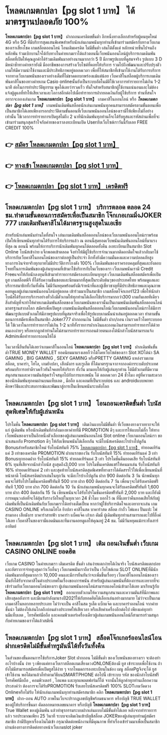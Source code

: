 # โหลดเกมตกปลา【pg slot 1 บาท】  ได้มาตรฐานปลอดภัย 100%

**โหลดเกมตกปลา【pg slot 1 บาท】** ฝากถอนเครดิตขขั้นต่ำ  อีกหนึ่งทางเลือกสำหรับผู้คนยุคใหม่ 4G หรือ 5G ที่มีบริการสุดแสนพิเศษสำหรับนักเล่นเกมพนันทุกท่านที่เข้ามาร่วมสมัครกับทางเว็บเกมของเราเสี่ยงโชค เกมสล็อตออนไลน์ โอนเติมเครดิต ไม่มีขั้นต่ำ เล่นได้ตั้งแต่ หลักหน่วยขึ้นไปจนถึงหลักพัน ร่วมเบิกบานใจได้กับทางในค่ายเกมเราได้แล้วตอนนี้เว็บพนันออนไลน์ผู้บริการเกมเดิมพันสล็อตที่เปิดให้คุณลูกค้าได้ร่วมเดิมพันมาอย่างนานมากกว่า 5 ปี มีภาพรูปแบบที่ดูสมจจริง รูปแบบ 3 D
มิหนำซ้ำทางค่ายเรายังมี มืออาชีพของการสร้างเว็บไซต์ที่คอยให้บริการ  รวมไปถึงพัฒนาและปรับปรุงตัวเกมให้มีความน่าใช้งานและมีประสิทธิภาพอยู่ตลอดเวลา เพื่อที่ให้สมาชิกที่เข้ามาใช้งานได้รับการบริการจากทางเว็บเกมพนันของเราอย่างเต็มที่ไม่ขาดตกบกพร่องแม้แต่น้อย เว็บคาสิโนสล็อตผู้บริการเกมเดิมพันคาสิโนของทางค่ายเกม Casio onlineนั้นยังเป็นระบบอัตโนมัติใช้เวลาการทำรายการไม่เกิน 1-2 นาที ต่อในการทำประวัติธุกรรม พูดได้เลยว่ารวดเร็ว ทันใจสำหรับสมาชิกผู้ใช้งานแน่นอนและไม่ต้องแจ้งผู้ดูแลที่ทำให้เสียเวลาและโอกาสอีกต่อไปเมื่อทำรายการฝากยอดเงินกับผู้ใช้บริการ
ท่านที่สนใจอยากจะลองเล่นเกม **โหลดเกมตกปลา【pg slot 1 บาท】** เกมคาสิโนออนไลน์ หรือ ***โหลดเกมตกปลา【pg slot 1 บาท】*** เกมพนันเดิมพันสล็อตนักเล่นเกมพนันทุกคนสามารถสมัครตามขั้นตอนเพื่อเป็นสมาชิกได้เลยเพียงกรอกประวัติตามขั้นตอนที่เว็บเกมพนันออนไลน์ของเรามีให้เพียงไม่กี่อย่างเท่านั้น ใช้เวลาการทำรายการเปิดยูสไม่ถึง 2 นาทีนักเดิมพันทุกท่านก็จะได้รับยูสและรหัสผ่านเพื่อที่จะเข้ามาร่วมสนุกสุดเร้าใจกับค่ายของเราลงทะเบียนเปิด Userกับเว็บไซต์เราวันนี้รับเลย FREE CREDIT 100%

## 👉 [สมัคร โหลดเกมตกปลา【pg slot 1 บาท】](https://archa888.com/)
## 👉 [ทางเข้า โหลดเกมตกปลา【pg slot 1 บาท】](https://archa888.com/)
## 👉 [โหลดเกมตกปลา【pg slot 1 บาท】 เครดิตฟรี](https://archa888.com/)

## โหลดเกมตกปลา【pg slot 1 บาท】 บริการตลอด ตลอด 24 ชม.ทำตามขั้นตอนการสมัครเพื่อเป็นสมาชิก โจ๊กเกอเกมมิ่งJOKER 777 เกมเดิมพันคาสิโนได้มาตรฐานสูงสุดในเอเชีย

สำหรับนักเล่นพนันท่านใดที่สนใจ เล่นเกมเดิมพันสล็อตออนไลน์ของเว็บเกมพนันออนไลน์เราพร้อมเปิดให้เซียนพนันทุกท่านได้รับการให้บริการแล้ว ณ ตอนนี้สุดยอดเว็บพนันเดิมพันออนไลน์ที่มาแรงที่สุด ณ ตอนนี้ พร้อมให้การบริการนักเดิมพันทุกคนได้ตลอดทั้งคืน ลงทะเบียนเป็นสมาชิก Slot Online โบนัสเข้าง่าย แจ็กพอตเข้าตลอด จึงทำให้มีผู้ใช้บริการจำนวนมากติดอกติดใจแล้วกลับมาใช้บริการกับเว็บคาสิโนออนไลน์ของเราต่ออยู่เป็นประจำ อีกทั้งยังมีความมั่นคงและความปลอดภัยสูงทางการเงินจ่ายจริงทุกบาทไม่มีประวัติการโกงตัง 100% เว็บเดิมพันของเราครอบคลุมที่สุดและยังตอบโจทย์ในการเดิมพันของผู้เล่นทุกคนที่เข้ามาใช้บริการกับในเว็บของเรา
เว็บเกมพนันเรามี Credit Freeแจกให้กับนักลงทุนที่เข้ามาทำรายการสมัครลงทะเบียนทุกยูส เว็บเกมเดิมพันสล็อตสมัครเพื่อเปิดยูส เกมสล็อตพีจี ที่ได้รับความชื่นชอบและนิยมมากที่สุดเป็นระดับต้นๆของประเทศไทย พร้อมดูแลและบริการสมาชิกทั้งวันทั้งคืน ไม่มีวันหยุดพร้อมยังมีเจ้าหน้าที่และผู้เชี่ยวชาญที่มีประสิทธิภาพและคุณภาพคอยดูแลผู้เล่นเกมพนันออนไลน์อยู่ตลอด เข้าร่วมมาเป็นสมาชิก เกมสล็อตโจ๊กเกอร์123 เพื่อให้นักล่าโบนัสได้รับการบริการอย่างทั่วถึงมีตัวเกมให้ทุกท่านได้เลือกใช้บริการมากกว่า300 เกมกันเลยทีเดียว
สิ่งสำคัญที่จะทำให้ค่ายเกมเดิมพันสล็อตของเว็บเกมพนันของเรานั้นเป็นเกมพนันเดิมพันสล็อตออนไลน์มาตรฐานสากลโลก สมัครเพื่อเปิดยูส  เกมพนันเดิมพันสล็อตออนไลน์เว็บเกมพนันออนไลน์เราได้มีการพัฒนารูปแบบตัวเกมให้มีภาพรูปแบบที่ดูสมจจริงเพื่อให้รูปแบบเกมนั้นน่าเล่นอยู่ตลอดเวลา ทำตามขั้นตอนการสมัครเพื่อเป็นสมาชิก Joker777 ฝากถอนเงิน ไม่มีขั้นต่ำ ฝาก/ถอน เงินรวดเร็วโดยระบบออโต้ ใช้เวลาในการทำรายการไม่เกิน 1-2 นาทีทั้งรายการฝากเงินและถอนเงินสามารถทำรายการได้ด้วยตนเองง่ายๆ หรือหากลูกค้าท่านใดไม่สามารถทำรายการถอนด้วยตนเองได้นักล่าโบนัสสามารถแจ้ง Adminเพื่อทำรายการถอนให้ได้

ในเวลานี้ยืนยันได้เลยว่าเกมคาสิโนออนไลน์ **โหลดเกมตกปลา【pg slot 1 บาท】** ฝากเดิมพันขั้นต่ำTRUE MONEY WALLET ยอดนิยมมาแรงเลยก็ว่าได้โดยเว็บไซต์ของเรา Slot XOได้นำ SA GAMING , BIG GAMING , SEXY GAMING หรือPRETTY GAMING แหล่งรวมเกมสล็อต, บาคาร่า, ไฮโล, เกมยิงปลา, เสือมังกร และรูเล็ต ที่ได้มาตรฐานจากจากองค์กรระบดับประเทศ พร้อมบริการอย่าดีรวดเร็วทันใจคอยให้บริการ ทั้งวัน มามอบให้กับผู้เล่นทุกท่าน ได้มีตัวเกมที่มีความสนุกสนานและความมันส์สุดเร้าใจสนุกไปกับการแทงพนัน ได้ ตลอดเวลา 24 ชั่วโมง อยู่ที่ความสะดวกของนักเดิมพันทุกคนผ่านบนแท็บเลต , มือถือ และคอมที่เป็นระบบios และ androidแบบพกพา ศึกษาวิธีและประสบการณ์และพัฒนาสู่การเป็นเซียนพนันระบดับโลก

## โหลดเกมตกปลา【pg slot 1 บาท】 โอนถอนเครดิตขั้นต่ำ โบนัสสุดพิเศษให้กับผู้เล่นพนัน

โปรโมชั่น **โหลดเกมตกปลา【pg slot 1 บาท】** เติมเงินแบบไม่มีขั้นต่ำ ที่เว็บของทางเราอยากจะให้แก่  ผู้เดิมพัน หรือนักเดิมพันที่กำลังมองหาค่ายที่มี  PROMOTION ดีๆ และการให้แบบไม่กั๊ก ให้ทางเว็บพนันของเราเป็นอีกหนึ่งตัวเลือกของผู้เล่นเกมพนันออนไลน์ Slot online เว็บเกมออนไลน์เรา ขอนำเสนอกับ Promotion ดีๆ ให้กับเซียนพนันได้เลือกกัน จะมีโบนัสเครดิตอะไรบ้างไปดูกัน
Bonusสำหรับสมาชิกใหม่ รับโบนัสทันที 75% [โหลดเกมตกปลา【pg slot 1 บาท】](https://archa888.com/) ทำยอดเทิร์นแค่ 3 เท่าของเครดิต
 PROMOTION ฝากแรกของวัน รับโบนัสทันที 15% ทำยอดเทิร์นแค่ 3 เท่า
Bonusทุกยอดฝาก รับโบนัสทันที 15% ทำยอดเทิร์นแค่ 3 เท่า
โปรโมชั่นคืนยอดเสีย รับโบนัสทันที 6% ทุนที่เสียจากนักล่าโบนัส สูงสุดถึง3,000 บาท
โปรโมชั่นเครดิตแชร์ให้คนมาเล่น รับโบนัสทันที 16% ทำยอดเทิร์นแค่ 2 เท่า
และสุดท้ายโบนัสเครดิตสุดพิเศษที่ทางเราได้คัดสรรไว้ให้เพื่อเซียนพนันที่หน้าตาดี โบนัสเครดิตฝากเล่นในทุกวัน จะมีอะไรบ้างไปดูกัน
ฝาก 900 ติดต่อกัน 3 วัน นักพนันทุกคนจะได้รับโปรโมชั่นเครดิตฟรีทันที 500 บาท
ฝาก 600 ติดต่อกัน 7 วัน เพื่อนๆจะได้รับเครดิตฟรีทันที 1,100 บาท
ฝาก 700 ติดต่อกัน 10 วัน นักเล่นเกมพนันทุกคนจะได้รับเครดิตฟรีทันที 1,600 บาท
ฝาก 400 ติดต่อกัน 15 วัน เซียนพนันจะได้รับโปรโมชั่นเครดิตฟรีทันที 2,000 บาท
และก็ยังมีการหมุนวงล้อที่จะได้ลุ้นรับรางวัลใหญ่ในทุกเวลา 24 ชั่วโมง บอกไว้ ณ ที่นี้เลยว่าคืนยอดเสียให้กับผู้เดิมพันที่เป็นนักเดิมพันกับเว็บเกมเราได้อย่างเต็มเปี่ยม หากว่าผู้ใช้บริการติดใจและอยากจะเล่น เกม CASINO ONLINE หรือเกมไฮโล ยิงปลา คาสิโนสด บาคาร่าสด สล็อต กำถั่ว ไพ่แคง ปั่นแปะ ไพ่สามกอง เสือมังกร บาคาร่าสายฟ้า บาคาร่า แบ็คแจ๊ค เก้าเก ดัมมี่ ผู้เดิมพันทุกท่านสามารถแตะไปที่ลิ้งค์ได้เลย เว็บคาสิโนของเรามีแอดมินและทีมงานคอยดูแลให้คุณอยู่ 24 ชม. ไม่มีวันหยุดแม้กระทั่งเสาร์อาทิตย์

## โหลดเกมตกปลา【pg slot 1 บาท】 เติม ถอนเงินขั้นต่ำ  เว็บเกม CASINO ONLINE ยอดฮิต

เว็บเกม CASINO ในค่ายเกมเรา เติมเครดิต ขั้นต่ำ เล่นง่ายแตกง่ายได้เงินจริง โบนัสเครดิตแตกบ่อยและอัตราการจ่ายสูงสุดกว่าเว็บอื่นๆ เว็บเกมพนันเราถือว่าเป็น เว็บไซต์เกม SLOT ONLINEที่มีนักเดิมพันมากที่สุดมากกว่า 10,000 คนและมีการยืนยันว่าจะเพิ่มขึ้นเรื่อยๆ เว็บคาสิโนออนไลน์ของเรานั้นยังได้รับจากคาสิโนต่างประเทศในเรื่องของการพนัน สำหรับผู้เล่นเกมพนันที่ต้องการและอยากที่จะเข้าร่วมกับเว็บเกมออนไลน์ของเรา ผู้เล่นเกมพนันออนไลน์สามารถแอดไลน์เข้ามาได้เลย
	มาเรียนรู้กับ **โหลดเกมตกปลา【pg slot 1 บาท】** ออกแบบตัวเกมให้ความสนุกสนานและความมันส์ที่มีภาพและเสียงสุดอลังการ และมีเกมกำลังมาแรงปี2021ให้กับยอดฮิตได้เลือกเล่นอย่างมากมาย  ไม่ว่าจะเป็นเกมเกมคาสิโนหลากหลายประเภท ไม่ว่าจะเป็น คาสิโนสด รูเล็ต แบ็กแจ๊ค และบาคาร่าออนไลน์ จากค่ายชั้นนำ ไม่ต้องไปเล่นไกลถึงบ่อนต่างประเทศให้เสียเวลา หรือเสียค่าเครื่องอีกต่อไป เพียงแค่ทุกท่านมีแท็บเลต , โทรศัพท์มือถือ และคอมพิวเตอร์เครื่องเดียวผู้เล่นเกมพนันออนไลน์ก็สามารถร่วมสนุกกับค่ายเกมของเราได้แล้วสมัยนี้

## โหลดเกมตกปลา【pg slot 1 บาท】 สล็อตโจ๊กเกอร์ออนไลน์โอนฝากเครดิตไม่มีขั้นต่ำทรูมันนี่ได้ทั้งวันทั้งคืน

ในส่วนของขั้นตอนการใช้บริการJoker Slot ฝากถอน ไม่มีขั้นต่ำ ของเว็บพนันของทางเรา จะต้องทำอะไรบ้างนั้น ง่าย ๆ เพียงแค่ทางเว็บเราสล็อตเกมเสี่ยงดวงONLONEต้องมี ยูส เข้าระบบเพื่อใช้งาน ถ้ายังไม่มีสามารถสมัครเพื่อเปิดยูสได้ง่าย ๆ จากโหมดการลงทะเบียนในช่อง เมนู สล็อตPgจึงจะได้ ยูส เข้าใช้งาน พอได้มาแล้วก็ทำตามวิธีบนSMARTPHONE ต่อไปนี้
เข้าระบบ รหัส  ของนักล่าโบนัสฟรี โทรศัพท์มือถือ , คอมพิวเตอร์ , ไอแพด และทุกแพลตฟอร์มก็ได้
จากนั้นให้ลูกค้าทุกท่านเลือกความประสงค์ว่า ต้องการจะได้รับPROMOTION รับเลยโบนัสเครดิตฟรี 100% SLOTเกมวัดดวง Onlineหรือไม่รับ
ให้นักเล่นเกมพนันทุกท่านสมัครสมาชิก คลิก **โหลดเกมตกปลา【pg slot 1 บาท】** ฝาก-ถอน AUTO ภาพในเว็บจะปรากฏเลขบัญชีพร้อมธนาคาร หรือบัญชี TRUE WALLET ของผู้ให้บริการขึ้นมา
คัดลอกหมายเลขธนาคาร หรือบัญชี **โหลดเกมตกปลา【pg slot 1 บาท】** True Wallet ของผู้เดิมพัน แล้วทำธุรกรรมระบบฝากเล่นแบบไม่มีขั้นต่ำได้เลย
หลังจากทำรายการแล้ว รอประมาณเพียง 25 วินาที ระบบจะเติมเงินเข้าบัญชีสล็อต JOKERของผู้เล่นทุกท่านผู้สมัครสมาชิก
ถ้ามีปัญหาเรื่องเงินไม่เข้า กรุณาติดต่อพนักงานที่มีคุณภาพ ที่ทำเรื่องเข้าร่วมมาเพื่อเป็นสมาชิกผ่านช่องทางการติดต่อทางหน้าเว็บเกมslot joker


